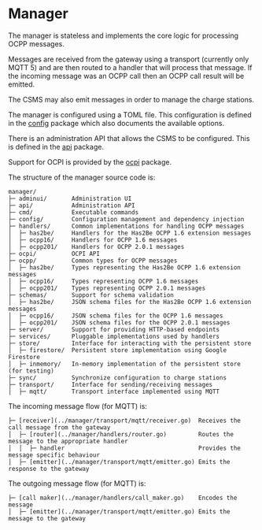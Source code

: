 # Manager

The manager is stateless and implements the core logic for processing OCPP messages. 

Messages are received from the gateway using a transport (currently only MQTT 5) and are 
then routed to a handler that will process that message. If the incoming message was an 
OCPP call then an OCPP call result will be emitted.

The CSMS may also emit messages in order to manage the charge stations.

The manager is configured using a TOML file. This configuration is defined in the
[config](../manager/config) package which also documents the available options.

There is an administration API that allows the CSMS to be configured. This is defined in 
the [api](../manager/api) package.

Support for OCPI is provided by the [ocpi](../manager/ocpi) package.

The structure of the manager source code is:
```
manager/
├─ adminui/       Administration UI
├─ api/           Administration API
├─ cmd/           Executable commands
├─ config/        Configuration management and dependency injection 
├─ handlers/      Common implementations for handling OCPP messages
│  ├─ has2be/     Handlers for the Has2Be OCPP 1.6 extension messages 
│  ├─ ocpp16/     Handlers for OCPP 1.6 messages
│  ├─ ocpp201/    Handlers for OCPP 2.0.1 messages
├─ ocpi/          OCPI API
├─ ocpp/          Common types for OCPP messages
│  ├─ has2be/     Types representing the Has2Be OCPP 1.6 extension messages
│  ├─ ocpp16/     Types representing OCPP 1.6 messages
│  ├─ ocpp201/    Types representing OCPP 2.0.1 messages
├─ schemas/       Support for schema validation
│  ├─ has2be/     JSON schema files for the Has2Be OCPP 1.6 extension messages
│  ├─ ocpp16/     JSON schema files for the OCPP 1.6 messages
│  ├─ ocpp201/    JSON schema files for the OCPP 2.0.1 messages
├─ server/        Support for providing HTTP-based endpoints
├─ services/      Pluggable implementations used by handlers
├─ store/         Interface for interacting with the persistent store
│  ├─ firestore/  Persistent store implementation using Google Firestore
│  ├─ inmemory/   In-memory implementation of the persistent store (for testing) 
├─ sync/          Synchronize configuration to charge stations
├─ transport/     Interface for sending/receiving messages
│  ├─ mqtt/       Transport interface implemented using MQTT
```

The incoming message flow (for MQTT) is:
```
├─ [receiver](../manager/transport/mqtt/receiver.go)  Receives the call message from the gateway
│  ├─ [router](../manager/handlers/router.go)         Routes the message to the appropriate handler
│  │  ├─ handler                                      Provides the message specific behaviour
│  ├─ [emitter](../manager/transport/mqtt/emitter.go) Emits the response to the gateway
```

The outgoing message flow (for MQTT) is:
```
├─ [call maker](../manager/handlers/call_maker.go)    Encodes the message
│  ├─ [emitter](../manager/transport/mqtt/emitter.go) Emits the message to the gateway
```
